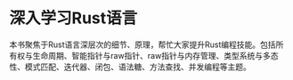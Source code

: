 # 深入学习Rust语言

本书聚焦于Rust语言深层次的细节、原理，帮忙大家提升Rust编程技能。包括所有权与生命周期、智能指针与raw指针、raw指针与内存管理、类型系统与多态性、模式匹配、迭代器、闭包、语法糖、方法查找、并发编程等主题。

